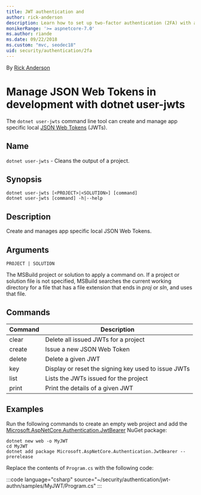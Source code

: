 ```yaml
---
title: JWT authentication and 
author: rick-anderson
description: Learn how to set up two-factor authentication (2FA) with an ASP.NET Core app.
monikerRange: '>= aspnetcore-7.0'
ms.author: riande
ms.date: 09/22/2018
ms.custom: "mvc, seodec18"
uid: security/authentication/2fa
---
```


By [Rick Anderson](https://twitter.com/RickAndMSFT)

# Manage JSON Web Tokens in development with dotnet user-jwts

The `dotnet user-jwts` command line tool can create and manage app specific local [JSON Web Tokens](https://jwt.io/introduction) (JWTs).

## Name

`dotnet user-jwts` - Cleans the output of a project.

## Synopsis

```dotnetcli
dotnet user-jwts [<PROJECT>|<SOLUTION>] [command]
dotnet user-jwts [command] -h|--help
```

## Description

Create and manages app specific local JSON Web Tokens.

## Arguments

`PROJECT | SOLUTION`

The MSBuild project or solution to apply a command on. If a project or solution file is not specified, MSBuild searches the current working directory for a file that has a file extension that ends in *proj* or *sln*, and uses that file.

## Commands

| Command  | Description |
| ------------- | ------------- |
| clear  |  Delete all issued JWTs for a project |
| create | Issue a new JSON Web Token   |
| delete | Delete a given JWT |
| key | Display or reset the signing key used to issue JWTs |
| list | Lists the JWTs issued for the project |
| print | Print the details of a given JWT |

## Examples

Run the following commands to create an empty web project and add the [Microsoft.AspNetCore.Authentication.JwtBearer](https://www.nuget.org/packages/Microsoft.AspNetCore.Authentication.JwtBearer) NuGet package:

```dotnetcli
dotnet new web -o MyJWT
cd MyJWT
dotnet add package Microsoft.AspNetCore.Authentication.JwtBearer --prerelease
```

Replace the contents of `Program.cs` with the following code:

:::code language="csharp" source="~/security/authentication/jwt-authn/samples/MyJWT/Program.cs" :::
